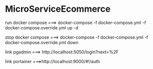 # MicroServiceEcommerce

run docker compose ===>
docker-compose -f docker-compose.yml -f docker-compose.override.yml up -d

stop docker compose ===>
docker-compose -f docker-compose.yml -f docker-compose.override.yml down


link pgadmin ===> http://localhost:5050/login?next=%2F

link portainer  ===>http://localhost:9000/#!/auth
